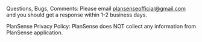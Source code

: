 Questions, Bugs, Comments: Please email plansenseofficial@gmail.com and you should get a response within 1-2 business days.

PlanSense Privacy Policy: PlanSense does NOT collect any information from PlanSense application.
